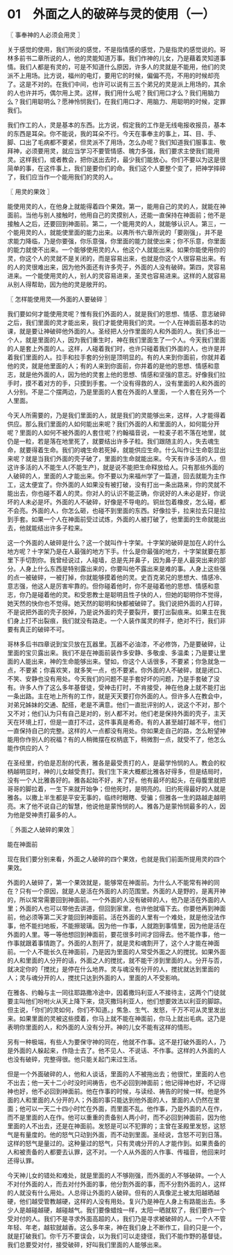 # 01　外面之人的破碎与灵的使用（一）



〖 事奉神的人必须会用灵 〗

关于感觉的使用，我们所说的感觉，不是指情感的感觉，乃是指灵的感觉说的。哥林多前书二章所说的人，他的灵能知道万事。我们作神的儿女，乃是藉着灵知道事情。我们人都是有灵的，可是不知道什么原因，许多人的灵就是不能用，他们的灵派不上用场。比方说，福州的电灯，要用它的时候，偏偏不亮，不用的时候却亮了。这是不对的。在我们中间，也许可以说有三五个弟兄的灵是派上用场的，其余的人也许并巧，偶尔用上灵。这样，我们用什么呢？我们用口才么？我们用脑力么？我们用聪明么？愿神怜悯我们，在我们用口才、用脑力、用聪明的时候，定罪我们。

我们作工的人，灵是基本的东西。比方说，假定我的工作是无线电报收报员，基本的东西是耳朵。你不能说，我的耳朵不行。今天在事奉主的事上，耳、目、手、脚、口出了毛病都不要紧，但灵派不了用场，怎么办呢？我们知道我们服事主、敬拜神，必须要用灵，就应当学习不要管情感、魄力多强，我们要求主使我们能用灵。这样我们，或者教会，把你送出去时，最少我们能放心。你们不要以为这是很简单的事，在这件事上，我们是要你们的命。我们这个人要整个变了，把神学摔碎了，我们应当作一个能用我们的灵的人。



〖 用灵的果效 〗

能使用灵的人，在他身上就能得着四个果效。第一，能用自己的灵的人，就能在神面前。当他与别人接触时，他用自己的灵摸别人，还能一直保持在神面前；他不是接触人之后，还要回到神面前。第二，一个能用灵的人，就能够认识人。第三，一个能用灵的人，就能使里面的能力出来。以弗所书六章所说的「要刚强」，并不是求能力降临，乃是你要强，你乐意强，你里面的能力就使出来；你不乐意，你里面的能力就使不出来。一个能够使用灵的人，他这个人就能出来。如果你能使用你的灵，你这个人的灵就不是关闭的，而是容易出来，也就是你这个人很容易出来。有的人的灵很难出来，因为他外面还有许多壳子，外面的人没有破碎。第四，灵容易进来。一个能使用灵的人，别人的灵容易进来，圣灵也容易进来。这样的人就容易从别人得帮助，因为他的灵是敞开的。



〖 怎样能使用灵──外面的人要破碎 〗

我们要如何才能使用灵呢？惟有我们外面的人，就是我们的思想、情感、意志破碎之后，我们里面的灵才能出来，我们才能使用我们的灵。一个人在神面前基本的功课，就是要让神破碎他外面的人。圣经把人分作里面的人和外面的人。我们多出一个人，就是里面的人，因为我们重生时，神在我们里面生了一个人。今天我们里面的人是套上外面的人。这样，人碰着我们时，也许只碰着我们外面的人，也许是并着我们里面的人。拉手和拉手套的分别是顶明显的。有的人来到你面前，你就并着他的灵，就是他里面的人；有的人来到你面前，你并着的是他的思想、情感和意志，就是他外面的人，因为他的灵套上他的思想、情感和坚强的意志。好像我们拉手时，摸不着对方的手，只摸到手套。一个没有得救的人，没有里面的人和外面的人分别。不是二个摆两边，乃是里面的人套在外面的人里面，一个人套在另外一个人里面。

今天人所需要的，乃是我们里面的人，就是我们的灵能够出来，这样，人才能得着供应。那么我们里面的人如何能出来呢？我们外面的人和里面的人，如何能分开呢？里面的人如何不被外面的人套住呢？约翰福音说，一粒麦子若不落在地里，就仍是一粒，若是落在地里死了，就要结出许多子粒。我们跟随主的人，失去魂生命，就要得着生命。我们的魂生命若死掉，就能供应生命。什么叫作让生命彰显出来呢？就是当我们外面的壳子破了，里面的生命就能出来。今天有许多活的人，但这许多活的人不能生人(不能生产)，就是说不能把生命释放给人。只有那些外面的人破碎的人，里面的人才能出来。你不要以为来福州学了一篇道，回去就能为主作工，这太便宜了。你外面的人如果没有被打破，没有打出一条出路来，你的灵就不能出去，你也碰不着人的灵。你对人的认识不能正确，你说好的人未必是好，你说坏的人未必是坏。外面的人不破碎，好像是不导电的。铜丝包着橡皮，怎么碰，都不会亮。外面的人，你怎么砸，也碰不到里面的东西。好像拉手，拉来拉去只是拉到手套。如果一个人在神面前受过试炼，外面的人被打破了，他里面的生命就能出去，他就能结出许多子粒来。

这一个外面的人破碎是什么？这一个就叫作十字架。十字架的破碎是加在人的什么地方呢？十字架乃是在人最强的地方下手。什么是你最强的地方，十字架就要在那里下手切割你。我曾经说过，人碰墙，总是先并鼻子，因为鼻子是人最突出来的部分。人身上什么东西是特别露出来的，你要叫他不露出来是难的事。人身上这些强的点一被破碎，一被打掉，你就能够摸着他的灵。史百克弟兄的思想大、情感冷、意志强，他这人是厉害牢靠的。但你碰着他时，你不是碰着他的思想、情感和意志，你乃是碰着他的灵。和受恩教士是聪明且性子快的人，但她的聪明你不觉得，她天然的快你也不觉得。她天然的聪明和快都被破碎了。我们说把外面的人打碎，不是说把外面的壳子脱掉，乃是说外面的壳子要裂开，要打出裂痕来。如果主在我们身上打不出裂痕，我们就没有路走。一个人装作属灵的样子，绝对不行，我们非要有真正的破碎不可。

哥林多后书四章说到宝贝放在瓦器里。瓦器不必油漆，不必修饰，乃是要破碎，让里面的宝贝露出来。我们不是在神面前装作多安静、多敬虔、多温柔；乃是要让里面的人能出来，神的生命能够出来。譬如，你这个人话很多，不要紧；你急就急一点，不要紧；你喜欢笑，就多笑一点，也不要紧。你外面的人不破碎，就是闭口、不笑、安静也没有用处。今天我们的问题不是手套好坏的问题，乃是手套破了没有。许多人作了这么多年基督徒，受神击打时，不肯接受，神在他身上就不能打出一条出路。主在地上所有的工作，就是天天要打你外面的人。但许多人在教会中，对弟兄姊妹的交通、配搭，老是不满意。他们一直批评别的人，说这个不对，那个又不对；他们认为只有自己是对的，别人都不对。他们老是保持外面的壳子，主天天在环境上打，但是一直打不过，这件事真是希奇。有的人甚至越打越不平，他们一直保持自己的完整。这样的人一点都没有用处。你如果走自己的路，怎么盼望神能用你作别人的祝福？有的人稍微摆在权柄底下，稍微割一点，就受不了，他怎么能作供应的人？

在圣经里，约伯是忍耐的代表，雅各是最受责打的人，是最学怜悯的人。教会的权柄越明显时，神的儿女越受责打。我们生下来大概都比雅各好得多，但是结局时，没有一个人比雅各好的。雅各起始不好，末了好。他有最坏的起头，在母腹里就把哥哥的脚拉着，一生下来就开始争；但他死时，是明亮的。旧约死得最好的人就是雅各。以撒上半生都是平安无事的，临终时眼瞎、受骗；但雅各一生的路越走越明亮。末了他不说自己的智慧，他说他是蒙怜悯的人。雅各乃是蒙怜悯最多的人，因为他是受神责打最多的人。



〖 外面之人破碎的果效 〗

能在神面前

现在我们要分别来看，外面之人破碎的四个果效，也就是我们前面所提用灵的四个果效。

外面的人破碎了，第一个果效就是，能够常在神面前。为什么人不能常有神的同在？只有一个原因，就是人是活在外面的人的范围里。外面的人是野的，是离开神的，所以常常需要回到神面前。一个外面的人没有破碎的人，他乃是活在外面的人里；外面的人也可以带他去讲道，但回到家里，也许他就塌下去。你要他再到神面前，他必须等第二天才能回到神面前。活在外面的人里有一个难处，就是他没法作事，他不能扫地板，不能擦玻璃。因为他一作事，人就跑到事情里，因为他是活在外面的人里。等一等他想回到神面前，要花很多时间才回得去。他不能作事，他一作事就跟着事情跑了。外面的人割开了，就是灵和魂割开了，这个人才能在神面前。一个人不能长久在神面前，乃是因为里面的人常受外面之人的搅扰。如果外面的人和里面的人分开的话，外面之人的搅扰，就不能干涉到里面的人。分开与否，就决定你的「搅扰」是停在什么地界。灵与魂没有分开的人，搅扰就达到里面的人；灵与魂分开的人，搅扰只达到外面的人，里面的人不受影响。

在雅各、约翰与主一同往耶路撒冷途中，因着撒玛利亚人不接待主，这两个门徒就要主叫他们吩咐火从天上降下来，烧灭撒玛利亚人，他们想要效法以利亚的脚踪。但主说，「你们的灵如何，你们不知道。」焦急、生气、发怒，千万不可从灵里发出来。如果里面的灵被这些摸着，你马上就不能在神面前，你马上就出毛病。这乃是表明你里面的人，和外面的人没有分开。神的儿女不能有这样的情形。

另有一种极端，有些人为要保守神的同在，他就不作事。这不是打破外面的人，乃是外面的人躲起来，作隐士去了。他不见人、不说话、不作事。这样的人外面的人也没有破碎，完整得很。他只能关起门来过生活。

但是一个外面破碎的人，他和人谈话，里面的人不被拖出去；他很忙，里面的人也不出去；他一天十二小时没时间祷告，也不必回到神面前；他记得神也好，不记得神也好，他不必回到神面前。他在作事的时候，与读经、祷告的时候一样。他是外面的人和里面的人分开的人；外面的事只能达到他外面的人，里面的人仍然在里面；他可以一天二十四小时忙在外面，而里面不乱。他作事，乃是外面的人在作，而不是里面的人在作。他可以重重的责备别人两小时，而不必回到神面前，因为他里面的人不出去，还是在神面前。发怒是可以不犯罪的；主曾在圣殿里发怒，这怒气是有量度的。他的怒气只动到外面，而不动到里面。圣经说，含怒不可到日落。这样的怒气是量过的。这种量过的怒气，只有灵魂分开的人才能作到。如果责备的人和被责备的人都要去认罪，这不对。一个人从外面的人作事、传福音，他回来时还得认罪。

今天神儿女的错处和难处，就是里面的人不够刚强，而外面的人不够破碎。一个人不对付外面的人，而去对付外面的事，他分割外面的事，而不分割外面的人，这样的人就没有什么用处。人总得让外面的人破碎。但有的人真像泥土被太阳越晒越硬，他们越受管教越硬，这样的人没有用处。复兴乃是神在人身上有路能出去。多少人是越碰越硬，越碰越气。我们要像蜡烛一样，太阳一晒就软了，我们要作一个受对付的人。我们不是寻求外面高超的人，我们乃是寻求被破碎的人。一个人不管年轻、年老，越软就越香。这么多年来，神在我们身上不断作工，目的只是一个，就是打破我们。你千万不要误会，以为我们可以走捷径，我们不能作野的基督徒。我们总要受对付，接受破碎，好叫我们里面的人能够出来。

